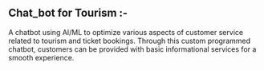 ## Chat_bot for Tourism :-
A chatbot using AI/ML to optimize various aspects of customer service related to tourism and ticket bookings. Through this custom programmed chatbot, customers can be provided with basic informational services for a smooth experience.
